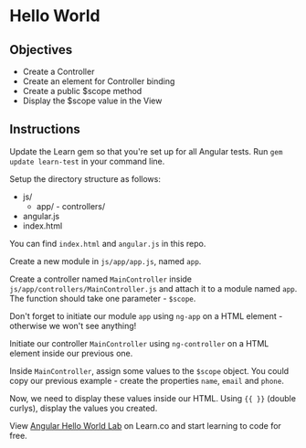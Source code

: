 # Hello World 

## Objectives

- Create a Controller
- Create an element for Controller binding
- Create a public $scope method
- Display the $scope value in the View

## Instructions

Update the Learn gem so that you're set up for all Angular tests. Run `gem update learn-test` in your command line. 

Setup the directory structure as follows:

- js/
  - app/
        - controllers/
- angular.js
- index.html

You can find `index.html` and `angular.js` in this repo.

Create a new module in `js/app/app.js`, named `app`.

Create a controller named `MainController` inside `js/app/controllers/MainController.js` and attach it to a module named `app`. The function should take one parameter - `$scope`.

Don't forget to initiate our module `app` using `ng-app` on a HTML element - otherwise we won't see anything!

Initiate our controller `MainController` using `ng-controller` on a HTML element inside our previous one.
 
Inside `MainController`, assign some values to the `$scope` object. You could copy our previous example - create the properties `name`, `email` and `phone`.  

Now, we need to display these values inside our HTML. Using `{{ }}` (double curlys), display the values you created.

<p data-visibility='hidden'>View <a href='https://learn.co/lessons/angular-hello-world-lab'>Angular Hello World Lab</a> on Learn.co and start learning to code for free.</p>
